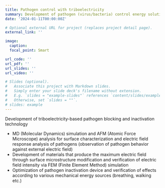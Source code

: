 ```yaml
---
title: Pathogen control with triboelectricity
summary: Development of pathogen (virus/bacteria) control energy solution technology that can block and inactivate pathogens with electrical energy obtained by triboelectric energy harvesting, making use of mechanical energy generated in the human body from activities such as walking, breathing etc.
date: '2024-01-11T00:00:00Z'

# Optional external URL for project (replaces project detail page).
external_link: ''

image:
  caption:   
  focal_point: Smart

url_code: ''
url_pdf: ''
url_slides: ''
url_video: ''

# Slides (optional).
#   Associate this project with Markdown slides.
#   Simply enter your slide deck's filename without extension.
#   E.g. `slides = "example-slides"` references `content/slides/example-slides.md`.
#   Otherwise, set `slides = ""`.
# slides: example
---
```


Development of triboelectricity-based pathogen blocking and inactivation technology
- MD (Molecular Dynamics) simulation and AFM (Atomic Force Microscope) analysis for surface characterization and electric field response analysis of pathogens (observation of pathogen behavior against external electric field)
- Development of materials that produce the maximum electric field through surface microstructure modification and verification of electric field intensity via FEM (Finite Element Method) simulation
- Optimization of pathogen inactivation device and verification of effects according to various mechanical energy sources (breathing, walking etc.)

